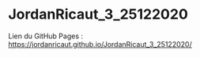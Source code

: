 # JordanRicaut_3_25122020

Lien du GitHub Pages : https://jordanricaut.github.io/JordanRicaut_3_25122020/
